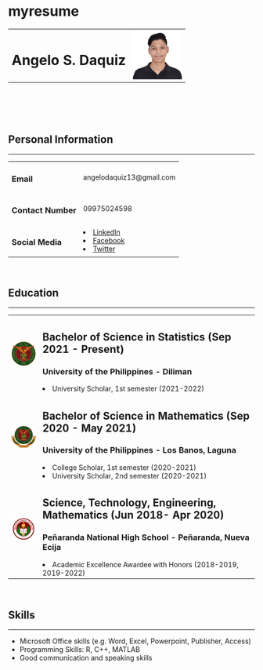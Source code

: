# myresume
<!DOCTYPE html>
<html lang="en" dir="ltr">
  <head>
    <meta charset="utf-8">
    <link rel="stylesheet" href="css/main.css">
    <title>Daquiz Resume</title>
  </head>
  <body>
    <!--Header-->
    <header>
      <table>
        <tr>
          <td>
            <h1>Angelo S. Daquiz</h1>
          </td>
          <td>
            <img src="img/Daquiz_Picture.jpg"
            alt="Daquiz_Picture"
            width="100px">
          </td>
        </tr>
      </table>
    </header>
    <br>
    <!--Contact Info-->
    <div class="contactinfo">
      <h2>Personal Information</h2>
      <hr>
      <table>
        <tr>
          <td>
            <h3>Email</h3>
          </td>
          <td>
          <p>angelodaquiz13@gmail.com</p>
        </td>
        </tr>
        <tr>
          <td>
            <h3>Contact Number</h3>
          </td>
          <td>
          <p>09975024598</p>
        </td>
        </tr>
        <tr>
          <td>
            <h3>Social Media</h3>
          </td>
          <td>
            <li><a href="https://www.facebook.com/angelodaquiz13">LinkedIn</a></li>
            <li><a href="https://www.linkedin.com/in/angelo-daquiz-167023260/">Facebook</a></li>
            <li><a href="https://twitter.com/jelloodee">Twitter</a></li>
          </td>
        </tr>
      </table>
    </div>
    <br>
    <!--Education-->
    <div class="education">
      <h2>Education</h2>
      <hr>
    </div>
    <table class="e">
        <tr>
          <td>
            <img src="img/up.svg.png" alt="UP Diliman"
            width=100px>
          </td>
          <td><h2>Bachelor of Science in Statistics (Sep 2021 - Present)</h2>
          <h3>University of the Philippines - Diliman</h3>
          <li>University Scholar, 1st semester (2021-2022)</li></td>
        </tr>
        <tr>
          <td>
            <img src="img/UPLB.png" alt="UPLB"
            width=100px>
          </td>
          <td>
            <h2>Bachelor of Science in Mathematics (Sep 2020 - May 2021)</h2>
            <h3>University of the Philippines - Los Banos, Laguna</h3>
            <li>College Scholar, 1st semester (2020-2021)</li>
            <li>University Scholar, 2nd semester (2020-2021)</li>
          </td>
        </tr>
        <tr>
          <td>
            <img src="img/PNHS-SHS.jpg" alt="PNHS-SHS"
            width=100px>
          </td>
          <td>
            <h2>Science, Technology, Engineering, Mathematics (Jun 2018- Apr 2020)</h2>
            <h3>Peñaranda National High School - Peñaranda, Nueva Ecija</h3>
            <li>Academic Excellence Awardee with Honors (2018-2019, 2019-2022)</li>
          </td>
        </tr>
      </table>
    <br>
    <div class="Skills">
      <h2>Skills</h2>
      <hr>
      <ul class="b">
        <li>Microsoft Office skills (e.g. Word, Excel, Powerpoint, Publisher, Access)</li>
        <li>Programming Skills: R, C++, MATLAB</li>
        <li>Good communication and speaking skills</li>
      </ul>
    </div>
  </body>
</html>
